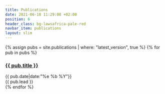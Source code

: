 ```yaml
---
title: Publications
date: 2021-06-18 11:29:00 +02:00
position: 6
header_class: bg-lawsafrica-pale-red
navbar_item: publications
layout: slim
---
```


{% assign pubs = site.publications | where: "latest_version", true %}
{% for pub in pubs %}
  <div class="card mb-3">
    <div class="card-body">
      <h3 class="mt-0"><a href="{{ pub.url }}">{{ pub.title }}</a></h3>
      <div class="text-muted">{{ pub.date|date:"%e %b %Y"}}</div>
      <div>{{ pub.lead }}</div>
    </div>
  </div>
{% endfor %}
